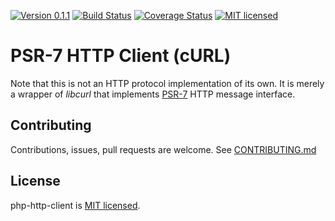 [![Version 0.1.1](https://img.shields.io/badge/version-v0.1.1-green.svg)](:release:)
[![Build Status](https://travis-ci.org/jorge-matricali/php-http-client.svg?branch=master)](:status:) [![Coverage Status](https://coveralls.io/repos/github/jorge-matricali/php-http-client/badge.svg?branch=master)](https://coveralls.io/github/jorge-matricali/php-http-client?branch=master)
[![MIT licensed](https://img.shields.io/github/license/jorge-matricali/php-http-client.svg)](https://jorge-matricali.mit-license.org/2017)

PSR-7 HTTP Client (cURL)
========================

Note that this is not an HTTP protocol implementation of its own. It is merely a
wrapper of _libcurl_ that implements [PSR-7](http://www.php-fig.org/psr/psr-7/) HTTP message interface.

## Contributing

Contributions, issues, pull requests are welcome. See [CONTRIBUTING.md](CONTRIBUTING.md)

## License

php-http-client is [MIT licensed](LICENSE.txt).
